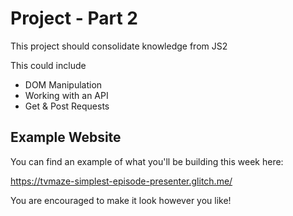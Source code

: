 # Project - Part 2

This project should consolidate knowledge from JS2

This could include

- DOM Manipulation
- Working with an API
- Get & Post Requests

## Example Website

You can find an example of what you'll be building this week here:

https://tvmaze-simplest-episode-presenter.glitch.me/

You are encouraged to make it look however you like!

